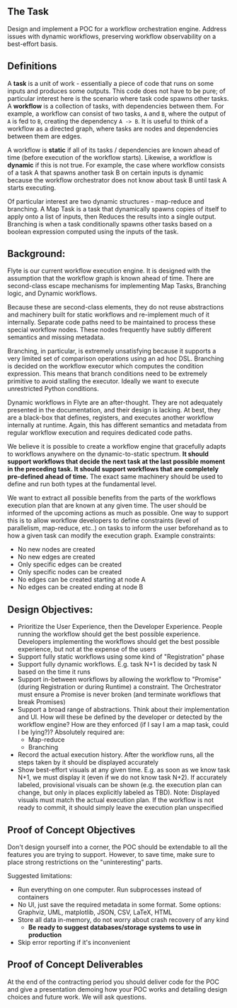 ## The Task
Design and implement a POC for a workflow orchestration engine. Address issues with dynamic workflows, preserving workflow observability on a best-effort basis.

## Definitions

A __task__ is a unit of work - essentially a piece of code that runs on some inputs and produces some outputs. This code does not have to be pure; of particular interest here is the scenario where task code spawns other tasks. A __workflow__ is a collection of tasks, with dependencies between them. For example, a workflow can consist of two tasks, `A` and `B`, where the output of `A` is fed to `B`, creating the dependency `A -> B`. It is useful to think of a workflow as a directed graph, where tasks are nodes and dependencies between them are edges.

A workflow is __static__ if all of its tasks / dependencies are known ahead of time (before execution of the workflow starts). Likewise, a workflow is __dynamic__ if this is not true. For example, the case where workflow consists of a task A that spawns another task B on certain inputs is dynamic because the workflow orchestrator does not know about task B until task A starts executing. 

Of particular interest are two dynamic structures - map-reduce and branching. A Map Task is a task that dynamically spawns copies of itself to apply onto a list of inputs, then Reduces the results into a single output. Branching is when a task conditionally spawns other tasks based on a boolean expression computed using the inputs of the task. 

## Background:

Flyte is our current workflow execution engine. It is designed with the assumption that the workflow graph is known ahead of time. There are second-class escape mechanisms for implementing Map Tasks, Branching logic, and Dynamic workflows.

Because these are second-class elements, they do not reuse abstractions and machinery built for static workflows and re-implement much of it internally. Separate code paths need to be maintained to process these special workflow nodes. These nodes frequently have subtly different semantics and missing metadata.

Branching, in particular, is extremely unsatisfying because it supports a very limited set of comparison operations using an ad hoc DSL. Branching is decided on the workflow executor which computes the condition expression. This means that branch conditions need to be extremely primitive to avoid stalling the executor. Ideally we want to execute unrestricted Python conditions.

Dynamic workflows in Flyte are an after-thought. They are not adequately presented in the documentation, and their design is lacking. At best, they are a black-box that defines, registers, and executes another workflow internally at runtime. Again, this has different semantics and metadata from regular workflow execution and requires dedicated code paths.

We believe it is possible to create a workflow engine that gracefully adapts to workflows anywhere on the dynamic-to-static spectrum. **It should support workflows that decide the next task at the last possible moment in the preceding task. It should support workflows that are completely pre-defined ahead of time.** The exact same machinery should be used to define and run both types at the fundamental level.

We want to extract all possible benefits from the parts of the workflows execution plan that are known at any given time. The user should be informed of the upcoming actions as much as possible. One way to support this is to allow workflow developers to define constraints (level of parallelism, map-reduce, etc..) on tasks to inform the user beforehand as to how a given task can modify the execution graph.
Example constraints:
- No new nodes are created
- No new edges are created
- Only specific edges can be created
- Only specific nodes can be created
- No edges can be created starting at node A
- No edges can be created ending at node B

## Design Objectives:

- Prioritize the User Experience, then the Developer Experience. People running the workflow should get the best possible experience. Developers implementing the workflows should get the best possible experience, but not at the expense of the users
- Support fully static workflows using some kind of "Registration" phase
- Support fully dynamic workflows. E.g. task N+1 is decided by task N based on the time it runs
- Support in-between workflows by allowing the workflow to "Promise" (during Registration or during Runtime) a constraint. The Orchestrator must ensure a Promise is never broken (and terminate workflows that break Promises)
- Support a broad range of abstractions. Think about their implementation and UI. How will these be defined by the developer or detected by the workflow engine? How are they enforced (if I say I am a map task, could I be lying?)? Absolutely required are:
  - Map-reduce
  - Branching
- Record the actual execution history. After the workflow runs, all the steps taken by it should be displayed accurately
- Show best-effort visuals at any given time. E.g. as soon as we know task N+1, we must display it (even if we do not know task N+2). If accurately labeled, provisional visuals can be shown (e.g. the execution plan can change, but only in places explicitly labeled as TBD). Note: Displayed visuals must match the actual execution plan. If the workflow is not ready to commit, it should simply leave the execution plan unspecified

## Proof of Concept Objectives

Don't design yourself into a corner, the POC should be extendable to all the features you are trying to support. However, to save time, make sure to place strong restrictions on the "uninteresting" parts.

Suggested limitations:
- Run everything on one computer. Run subprocesses instead of containers
- No UI, just save the required metadata in some format. Some options: Graphviz, UML, matplotlib, JSON, CSV, LaTeX, HTML
- Store all data in-memory, do not worry about crash recovery of any kind
  - __Be ready to suggest databases/storage systems to use in production__
- Skip error reporting if it's inconvenient

## Proof of Concept Deliverables

At the end of the contracting period you should deliver code for the POC and give a presentation demoing how your POC works and detailing design choices and future work. We will ask questions.
